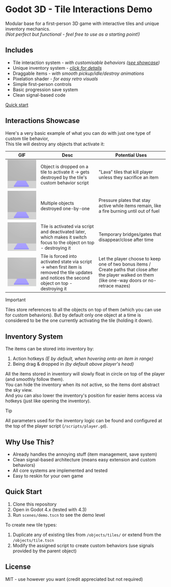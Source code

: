 # Godot 3D - Tile Interactions Demo

Modular base for a first-person 3D game with interactive tiles and unique inventory mechanics.  
*(Not perfect but functional - feel free to use as a starting point!)*

## Includes

- Tile interaction system *- with customisable behaviors ([see showcase](#interactions-showcase))*
- Unique inventory system *- [click for details](#inventory-system)*
- Draggable items *- with smooth pickup/idle/destroy animations*
- Pixelation shader *- for easy retro visuals*
- Simple first-person controls
- Basic progression save system
- Clean signal-based code

[Quick start](#quick-start)

## Interactions Showcase

Here's a very basic example of what you can do with just one type of custom tile behavior,<br>
This tile will destroy any objects that activate it:

| GIF | Desc | Potential Uses |
|-|-|-|
| ![Single activation](preview/one-cube.gif) | Object is dropped on a tile to activate it → gets destroyed by the tile's custom behavior script | "Lava" tiles that kill player unless they sacrifice an item |
| ![Queue destruction](preview/multiple-cubes.gif) | Multiple objects destroyed one-by-one | Pressure plates that stay active while items remain, like a fire burning until out of fuel |
| ![Timed activation](preview/timer.gif) | Tile is activated via script and deactivated later, which makes it switch focus to the object on top - destroying it | Temporary bridges/gates that disappear/close after time |
| ![Forced state](preview/set-to-pressed.gif) | Tile is forced into activated state via script → when first item is removed the tile updates and notices the second object on top - destroying it | Let the player choose to keep one of two bonus items / Create paths that close after the player walked on them (like one-way doors or no-retrace mazes) |

> [!IMPORTANT]
> Tiles store references to all the objects on top of them (which you can use for custom behaviors). But by default only one object at a time is considered to be the one currently activating the tile (holding it down). 

## Inventory System

The items can be stored into inventory by:
1. Action hotkeys *(E by default, when hovering onto an item in range)*
2. Being drag & dropped in *(by default above player's head)*

All the items stored in inventory will slowly float in circle on top of the player (and smoothly follow them).<br>
You can hide the inventory when its not active, so the items dont abstract the sky view.<br>
And you can also lower the inventory's position for easier items access via hotkeys (just like opening the inventory).

> [!TIP]
> All parameters used for the inventory logic can be found and configured at the top of the player script (`/scripts/player.gd`).

## Why Use This?
- Already handles the annoying stuff (item management, save system)
- Clean signal-based architecture (means easy extension and custom behaviors)
- All core systems are implemented and tested
- Easy to reskin for your own game

## Quick Start

1. Clone this repository
2. Open in Godot 4.x (tested with 4.3)
3. Run `scenes/demo.tscn` to see the demo level

To create new tile types:
1. Duplicate any of existing tiles from `/objects/tiles/` or extend from the `/objects/tile.tscn`
2. Modify the assigned script to create custom behaviors (use signals provided by the parent object)

## License
MIT - use however you want (credit appreciated but not required)